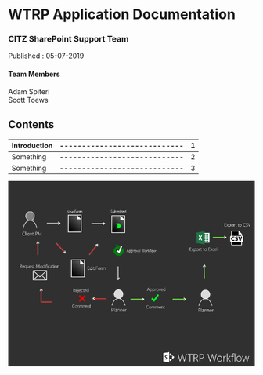 # WTRP Application Documentation

### CITZ SharePoint Support Team   
Published : 05-07-2019   
                                

#### Team Members
Adam Spiteri  
Scott Toews

                                                                                                      


## Contents

| Introduction       |----------------------------| 1  |
| ------------- |:-------------:| -----:|
| Something      |----------------------------  | 2|
| Something      |----------------------------       |   3 |  





![alt text](https://github.com/ASpiteri-BCGov/SharePoint-CITZ-Projects/blob/master/ProjectWorkflowWTRP.png "Logo Title Text 1")

